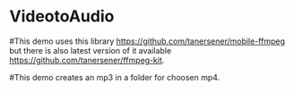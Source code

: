 # VideotoAudio

#This demo uses this library https://github.com/tanersener/mobile-ffmpeg but there is also latest version of it available https://github.com/tanersener/ffmpeg-kit.

#This demo creates an mp3 in a folder for choosen mp4.
